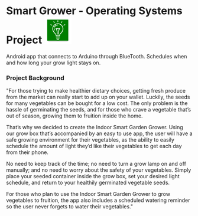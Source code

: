 # Smart Grower - Operating Systems Project ![](https://github.com/rr016/Smart-Grower/blob/master/app/src/main/res/mipmap-hdpi/icon_smartgrower.png)
Android app that connects to Arduino through BlueTooth. Schedules when and how long your grow light stays on.

### Project Background
"For those trying to make healthier dietary choices, getting fresh produce from the market can really start to add up on your wallet. Luckily, the seeds for many vegetables can be bought for a low cost. The only problem is the hassle of germinating the seeds, and for those who crave a vegetable that’s out of season, growing them to fruition inside the home.

That’s why we decided to create the Indoor Smart Garden Grower. Using our grow box that’s accompanied by an easy to use app, the user will have a safe growing environment for their vegetables, as the ability to easily schedule the amount of light they’d like their vegetables to get each day from their phone. 

No need to keep track of the time; no need to turn a grow lamp on and off manually; and no need to worry about the safety of your vegetables. Simply place your seeded container inside the grow box, set your desired light schedule, and return to your healthily germinated vegetable seeds.

For those who plan to use the Indoor Smart Garden Grower to grow vegetables to fruition, the app also includes a scheduled watering reminder so the user never forgets to water their vegetables."
